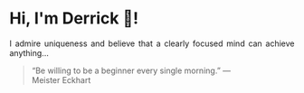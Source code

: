 # Hi, I'm Derrick 👋!
<p align="justify">I admire uniqueness and believe that a clearly focused mind can achieve anything...</p> 
<!-- #quote-start -->
<blockquote>&ldquo;Be willing to be a beginner every single morning.&rdquo; &mdash; <footer>Meister Eckhart</footer></blockquote>
<!-- #quote-end -->
